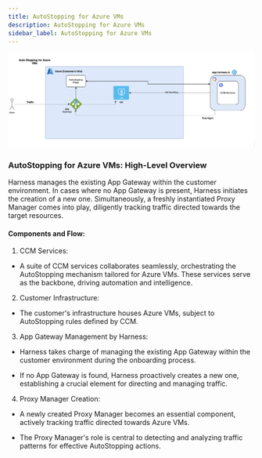 ```yaml
---
title: AutoStopping for Azure VMs
description: AutoStopping for Azure VMs
sidebar_label: AutoStopping for Azure VMs
---
```


![](./static/AutoStopping_for_Azure_VMs.png)

### AutoStopping for Azure VMs: High-Level Overview

Harness manages the existing App Gateway within the customer environment. In cases where no App Gateway is present, Harness initiates the creation of a new one. Simultaneously, a freshly instantiated Proxy Manager comes into play, diligently tracking traffic directed towards the target resources.

#### Components and Flow:

1.  CCM Services:

-   A suite of CCM services collaborates seamlessly, orchestrating the AutoStopping mechanism tailored for Azure VMs. These services serve as the backbone, driving automation and intelligence.

2.  Customer Infrastructure:

-   The customer's infrastructure houses Azure VMs, subject to AutoStopping rules defined by CCM.

3.  App Gateway Management by Harness:

-   Harness takes charge of managing the existing App Gateway within the customer environment during the onboarding process.

-   If no App Gateway is found, Harness proactively creates a new one, establishing a crucial element for directing and managing traffic.

4.  Proxy Manager Creation:

-   A newly created Proxy Manager becomes an essential component, actively tracking traffic directed towards Azure VMs.

-   The Proxy Manager's role is central to detecting and analyzing traffic patterns for effective AutoStopping actions.
